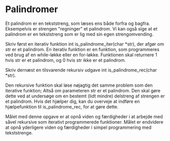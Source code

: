 # Palindromer

Et palindrom er en tekststreng, som læses ens både forfra og bagfra. Eksempelvis er strengen "regninger" et palindrom. Vi kan også sige at et palindrom er en tekststreng som er lig med sin egen strengomvending.

Skriv først en iterativ funktion int is_palindrome_iter(char *str), der afgør om str er et palindrom. En iterativ funktion er en funktion, som programmeres ved brug af en while-løkke eller en for-løkke. Funktionen skal returnere 1 hvis str er et palindrom, og 0 hvis str ikke er et palindrom.

Skriv dernæst en tilsvarende rekursiv udgave int is_palindrome_rec(char *str).

Den rekursive funktion skal løse nøjagtig det samme problem som den iterative funktion; Altså om parameteren str er et palindrom. Den skal gøre dette ved at undersøge om en bestemt (lidt mindre) delstreng af strengen er et palindrom. Hvis det hjælper dig, kan du overveje at indføre en hjælpefunktion til is_palindrome_rec, for at gøre dette.

Målet med denne opgave er at opnå viden og færdigheder i at arbejde med såvel rekursive som iterativt programmerede funktioner. Målet er endvidere at opnå yderligere viden og færdigheder i simpel programmering med tekststrenge.
